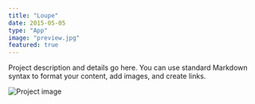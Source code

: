 ```yaml
---
title: "Loupe"
date: 2015-05-05
type: "App"
image: "preview.jpg"
featured: true
---
```


Project description and details go here. You can use standard Markdown syntax to format your content, add images, and create links.

![Project image](/images/project-image.jpg)

